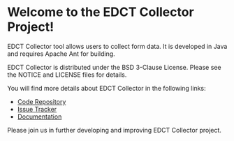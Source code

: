 Welcome to the EDCT Collector Project!
=========================================

EDCT Collector tool allows users to collect form data. It is developed in Java and requires Apache Ant for building.

EDCT Collector is distributed under the BSD 3-Clause License. Please see the NOTICE and LICENSE files for details.

You will find more details about EDCT Collector in the following links:


 * [Code Repository](https://github.com/NCIP/edct-collector)
 * [Issue Tracker](https://tracker.nci.nih.gov/browse/EDCT)
 * [Documentation](https://wiki.nci.nih.gov/x/KgawB)
 
 
Please join us in further developing and improving EDCT Collector project.
